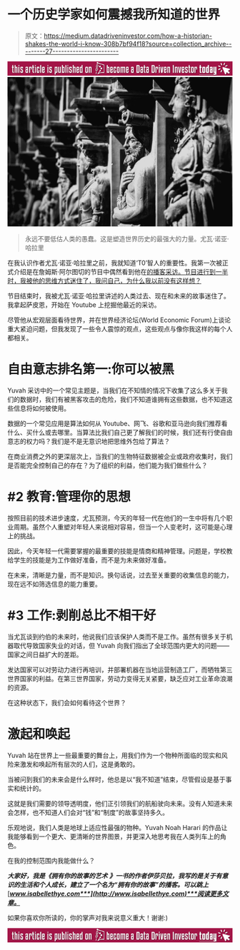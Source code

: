 # 一个历史学家如何震撼我所知道的世界

> 原文：<https://medium.datadriveninvestor.com/how-a-historian-shakes-the-world-i-know-308b7bf94f18?source=collection_archive---------27----------------------->

[![](img/04ebc3a827f9dce41d1cccf27f3222c8.png)](http://www.track.datadriveninvestor.com/BecomeDDItealI1)![](img/c789ddfc983552d622448533a61f39af.png)

> 永远不要低估人类的愚蠢。这是塑造世界历史的最强大的力量。尤瓦·诺亚·哈拉里

在我认识作者尤瓦·诺亚·哈拉里之前，我就知道‘T0’智人的重要性。我第一次被正式介绍是在詹姆斯·阿尔图切的节目中偶然看到他在[的播客采访。节目进行到一半时，我被他的思维方式迷住了，我问自己，为什么我以前没有这样想？](https://jamesaltucher.com/2018/09/391-yuval-noah-harari/)

节目结束时，我被尤瓦·诺亚·哈拉里讲述的人类过去、现在和未来的故事迷住了。我拿起萨皮恩，开始在 Youtube 上挖掘他最近的采访。

尽管他从宏观层面看待世界，并在世界经济论坛(World Economic Forum)上谈论重大紧迫问题，但我发现了一些令人震惊的观点，这些观点与像你我这样的每个人都相关。

# **自由意志排名第一:你可以被黑**

Yuvah 采访中的一个常见主题是，当我们在不知情的情况下收集了这么多关于我们的数据时，我们有被黑客攻击的危险，我们不知道谁拥有这些数据，也不知道这些信息将如何被使用。

数据的一个常见应用是算法如何从 Youtube、网飞、谷歌和亚马逊向我们推荐看什么、买什么或去哪里。当算法比我们自己更了解我们的时候，我们还有行使自由意志的权力吗？我们是不是无意识地把思维外包给了算法？

在商业消费之外的更深层次上，当我们的生物特征数据被企业或政府收集时，我们是否能完全控制自己的存在？为了组织的利益，他们能为我们做些什么？

# **#2 教育:管理你的思想**

按照目前的技术进步速度，尤瓦预测，今天的年轻一代在他们的一生中将有几个职业周期。虽然个人重塑对年轻人来说相对容易，但当一个人变老时，这可能是心理上的挑战。

因此，今天年轻一代需要掌握的最重要的技能是情商和精神管理。问题是，学校教给学生的技能是为工作做好准备，而不是为未来做好准备。

在未来，清晰是力量，而不是知识。换句话说，过去至关重要的收集信息的能力，现在远不如筛选信息的能力重要。

# **#3 工作:剥削总比不相干好**

当尤瓦谈到约伯的未来时，他说我们应该保护人类而不是工作。虽然有很多关于机器取代导致国家失业的对话，但 Yuvah 向我们指出了全球范围内更大的问题——国家之间日益扩大的差距。

发达国家可以对劳动力进行再培训，并部署机器在当地运营制造工厂，而牺牲第三世界国家的利益。在第三世界国家，劳动力变得无关紧要，缺乏应对工业革命浪潮的资源。

在这种状态下，我们会如何看待这个世界？

# **激起和唤起**

Yuvah 站在世界上一些最重要的舞台上，用我们作为一个物种所面临的现实和风险来激发和唤起所有层次的人们，这是勇敢的。

当被问到我们的未来会是什么样时，他总是以“我不知道”结束，尽管假设是基于事实和统计的。

这就是我们需要的领导透明度，他们正引领我们的航船驶向未来。没有人知道未来会怎样，也不知道人们会对“钱”和“制度”的故事坚持多久。

乐观地说，我们人类是地球上适应性最强的物种。Yuvah Noah Harari 的作品让我能够看到一个更大、更清晰的世界图景，并更深入地思考我在人类列车上的角色。

在我的控制范围内我能做什么？

***大家好，我是《拥有你的故事的艺术*** ***》一书的作者伊莎贝拉，我写的是关于有意识的生活和个人成长，建立了一个名为“拥有你的故事”的播客。可以跳上***[***www.isabellethye.com***](http://www.isabellethye.com)***阅读更多文章。***

如果你喜欢你所读的，你的掌声对我来说意义重大！谢谢:)

[![](img/71aa3a33b0fb73162b417090d3786ed0.png)](http://www.track.datadriveninvestor.com/BecomeDDI1B)